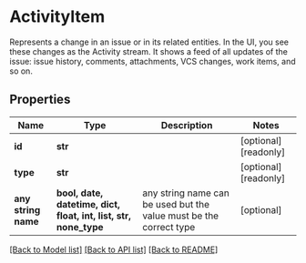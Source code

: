 # ActivityItem

Represents a change in an issue or in its related entities. In the UI, you see these changes as the Activity stream. It shows a feed of all updates of the issue: issue history, comments, attachments, VCS changes, work items, and so on.

## Properties
Name | Type | Description | Notes
------------ | ------------- | ------------- | -------------
**id** | **str** |  | [optional] [readonly] 
**type** | **str** |  | [optional] [readonly] 
**any string name** | **bool, date, datetime, dict, float, int, list, str, none_type** | any string name can be used but the value must be the correct type | [optional]

[[Back to Model list]](../README.md#documentation-for-models) [[Back to API list]](../README.md#documentation-for-api-endpoints) [[Back to README]](../README.md)


